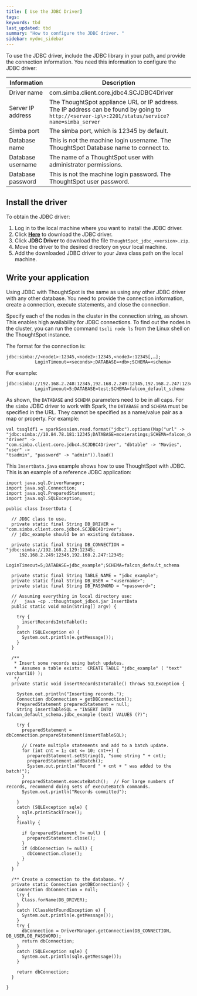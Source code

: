 ```yaml
---
title: [ Use the JDBC Driver]
tags:
keywords: tbd
last_updated: tbd
summary: "How to configure the JDBC driver. "
sidebar: mydoc_sidebar
---
```

To use the JDBC driver, include the JDBC library in your path, and provide the connection information. You need this information to configure the JDBC driver:

| Information | Description |
|-------------|-------------|
|Driver name | com.simba.client.core.jdbc4.SCJDBC4Driver |
|Server IP address | The ThoughtSpot appliance URL or IP address. The IP address can be found by going to `http://<server-ip\>:2201/status/service?name=simba_server`|
|Simba port | The simba port, which is 12345 by default.|
|Database name | This is not the machine login username. The ThoughtSpot Database name to connect to.|
|Database username | The name of a ThoughtSpot user with administrator permissions.|
|Database password | This is not the machine login password. The ThoughtSpot user password.|

## Install the driver

To obtain the JDBC driver:


1. Log in to the local machine where you want to install the JDBC driver.
2. Click [**Here**](https://help.thoughtspot.com/help_center/3.5/Downloads) to download the JDBC driver.
3. Click **JDBC Driver** to download the file `ThoughtSpot_jdbc_<version>.zip`.
4. Move the driver to the desired directory on your local machine.
5. Add the downloaded JDBC driver to your Java class path on the local machine.

## Write your application

Using JDBC with ThoughtSpot is the same as using any other JDBC driver with any other database. You need to provide the connection information, create a connection, execute statements, and close the connection.

Specify each of the nodes in the cluster in the connection string, as shown. This enables high availability for JDBC connections. To find out the nodes in the cluster, you can run the command `tscli node ls` from the Linux shell on the ThoughtSpot instance.

The format for the connection is:

```
jdbc:simba://<node1>:12345,<node2>:12345,<node3>:12345[,…];
           LoginTimeout=<seconds>;DATABASE=<db>;SCHEMA=<schema>
```

For example:

```
jdbc:simba://192.168.2.248:12345,192.168.2.249:12345,192.168.2.247:12345;
           LoginTimeout=5;DATABASE=test;SCHEMA=falcon_default_schema
```

As shown, the `DATABASE` and `SCHEMA` parameters need to be in all caps. For the `simba` JDBC driver to work with Spark, the `DATABASE` and `SCHEMA` must be specified in the URL. They cannot be specified as a name/value pair as a map or property. For example:

```
val tssqldf1 = sparkSession.read.format("jdbc").options(Map("url" ->
"jdbc:simba://10.84.78.181:12345;DATABASE=movieratings;SCHEMA=falcon_default_schema", "driver" ->
"com.simba.client.core.jdbc4.SCJDBC4Driver", "dbtable" -> "Movies", "user" ->
"tsadmin", "password" -> "admin")).load()
```


This `InsertData.java` example shows how to use ThoughtSpot with JDBC. This is an example of a reference JDBC application:

```
import java.sql.DriverManager;
import java.sql.Connection;
import java.sql.PreparedStatement;
import java.sql.SQLException;

public class InsertData {

  // JDBC class to use.
  private static final String DB_DRIVER = "com.simba.client.core.jdbc4.SCJDBC4Driver";
  // jdbc_example should be an existing database.

  private static final String DB_CONNECTION = "jdbc:simba://192.168.2.129:12345;
     192.168.2.249:12345,192.168.2.247:12345;
     LoginTimeout=5;DATABASE=jdbc_example";SCHEMA=falcon_default_schema

  private static final String TABLE_NAME = "jdbc_example";
  private static final String DB_USER = "<username>";
  private static final String DB_PASSWORD = "<password>";

  // Assuming everything in local directory use:
  //   java -cp .:thoughtspot_jdbc4.jar InsertData
  public static void main(String[] argv) {

    try {
      insertRecordsIntoTable();
    }
    catch (SQLException e) {
      System.out.println(e.getMessage());
    }
  }

  /**
   * Insert some records using batch updates.
   *  Assumes a table exists:  CREATE TABLE "jdbc_example" ( "text" varchar(10) );
   */
  private static void insertRecordsIntoTable() throws SQLException {

    System.out.println("Inserting records.");
    Connection dbConnection = getDBConnection();
    PreparedStatement preparedStatement = null;
    String insertTableSQL = "INSERT INTO falcon_default_schema.jdbc_example (text) VALUES (?)";

    try {
      preparedStatement = dbConnection.prepareStatement(insertTableSQL);

      // Create multiple statements and add to a batch update.
      for (int cnt = 1; cnt <= 10; cnt++) {
        preparedStatement.setString(1, "some string " + cnt);
        preparedStatement.addBatch();
        System.out.println("Record " + cnt + " was added to the batch!");
      }
      preparedStatement.executeBatch();  // For large numbers of records, recommend doing sets of executeBatch commands.
      System.out.println("Records committed");

    }
    catch (SQLException sqle) {
      sqle.printStackTrace();
    }
    finally {

      if (preparedStatement != null) {
        preparedStatement.close();
      }
      if (dbConnection != null) {
        dbConnection.close();
      }
    }
  }

  /** Create a connection to the database. */
  private static Connection getDBConnection() {
    Connection dbConnection = null;
    try {
      Class.forName(DB_DRIVER);
    }
    catch (ClassNotFoundException e) {
      System.out.println(e.getMessage());
    }
    try {
      dbConnection = DriverManager.getConnection(DB_CONNECTION, DB_USER,DB_PASSWORD);
      return dbConnection;
    }
    catch (SQLException sqle) {
      System.out.println(sqle.getMessage());
    }

    return dbConnection;
  }

}

```
